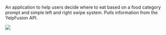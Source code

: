 An application to help users decide where to eat based on a food category prompt and simple left and right swipe system. Pulls information from the YelpFusion API.

![](https://i.imgur.com/zxy361b.gif)
